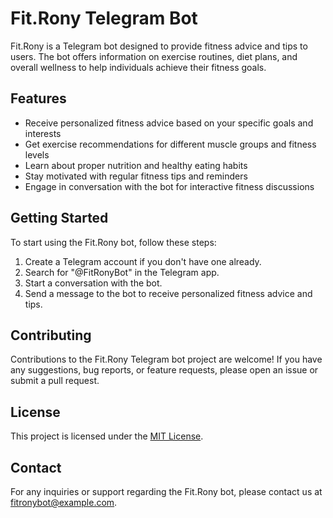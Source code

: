 # Fit.Rony Telegram Bot

Fit.Rony is a Telegram bot designed to provide fitness advice and tips to users. The bot offers information on exercise routines, diet plans, and overall wellness to help individuals achieve their fitness goals.

## Features

- Receive personalized fitness advice based on your specific goals and interests
- Get exercise recommendations for different muscle groups and fitness levels
- Learn about proper nutrition and healthy eating habits
- Stay motivated with regular fitness tips and reminders
- Engage in conversation with the bot for interactive fitness discussions

## Getting Started

To start using the Fit.Rony bot, follow these steps:

1. Create a Telegram account if you don't have one already.
2. Search for "@FitRonyBot" in the Telegram app.
3. Start a conversation with the bot.
4. Send a message to the bot to receive personalized fitness advice and tips.

## Contributing

Contributions to the Fit.Rony Telegram bot project are welcome! If you have any suggestions, bug reports, or feature requests, please open an issue or submit a pull request.

## License

This project is licensed under the [MIT License](LICENSE).

## Contact

For any inquiries or support regarding the Fit.Rony bot, please contact us at fitronybot@example.com.

